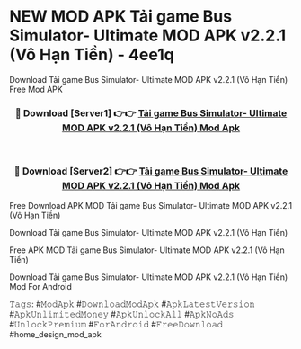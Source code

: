 # NEW MOD APK Tải game Bus Simulator- Ultimate MOD APK v2.2.1 (Vô Hạn Tiền) - 4ee1q
Download Tải game Bus Simulator- Ultimate MOD APK v2.2.1 (Vô Hạn Tiền) Free Mod APK

<div align="center">
<h3>🔴 Download [Server1] 👉👉 <a href="https://apk-comot.site?title=Tải_game_Bus_Simulator-_Ultimate_MOD_APK_v2.2.1_(Vô_Hạn_Tiền)">Tải game Bus Simulator- Ultimate MOD APK v2.2.1 (Vô Hạn Tiền) Mod Apk</a></h3><br>

<h3>🔴 Download [Server2] 👉👉 <a href="https://apk-comot.site?title=Tải_game_Bus_Simulator-_Ultimate_MOD_APK_v2.2.1_(Vô_Hạn_Tiền)">Tải game Bus Simulator- Ultimate MOD APK v2.2.1 (Vô Hạn Tiền) Mod Apk</a></h3>
</div>


Free Download APK MOD Tải game Bus Simulator- Ultimate MOD APK v2.2.1 (Vô Hạn Tiền)

Download Tải game Bus Simulator- Ultimate MOD APK v2.2.1 (Vô Hạn Tiền) 

Free APK MOD Tải game Bus Simulator- Ultimate MOD APK v2.2.1 (Vô Hạn Tiền) 

Download Tải game Bus Simulator- Ultimate MOD APK v2.2.1 (Vô Hạn Tiền) Mod For Android

𝚃𝚊𝚐𝚜: #𝙼𝚘𝚍𝙰𝚙𝚔 #𝙳𝚘𝚠𝚗𝚕𝚘𝚊𝚍𝙼𝚘𝚍𝙰𝚙𝚔 #𝙰𝚙𝚔𝙻𝚊𝚝𝚎𝚜𝚝𝚅𝚎𝚛𝚜𝚒𝚘𝚗 #𝙰𝚙𝚔𝚄𝚗𝚕𝚒𝚖𝚒𝚝𝚎𝚍𝙼𝚘𝚗𝚎𝚢 #𝙰𝚙𝚔𝚄𝚗𝚕𝚘𝚌𝚔𝙰𝚕𝚕 #𝙰𝚙𝚔𝙽𝚘𝙰𝚍𝚜 #𝚄𝚗𝚕𝚘𝚌𝚔𝙿𝚛𝚎𝚖𝚒𝚞𝚖 #𝙵𝚘𝚛𝙰𝚗𝚍𝚛𝚘𝚒𝚍 #𝙵𝚛𝚎𝚎𝙳𝚘𝚠𝚗𝚕𝚘𝚊𝚍 #home_design_mod_apk